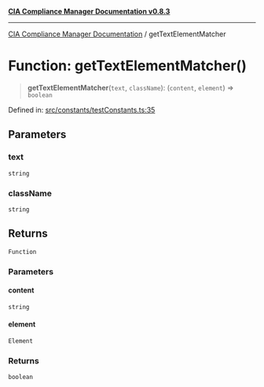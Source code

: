 [**CIA Compliance Manager Documentation v0.8.3**](../README.md)

***

[CIA Compliance Manager Documentation](../globals.md) / getTextElementMatcher

# Function: getTextElementMatcher()

> **getTextElementMatcher**(`text`, `className`): (`content`, `element`) => `boolean`

Defined in: [src/constants/testConstants.ts:35](https://github.com/Hack23/cia-compliance-manager/blob/368d5a1330a94df78d48c65d28962bd0f7cab363/src/constants/testConstants.ts#L35)

## Parameters

### text

`string`

### className

`string`

## Returns

`Function`

### Parameters

#### content

`string`

#### element

`Element`

### Returns

`boolean`
